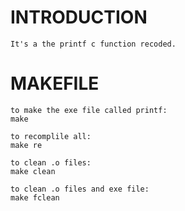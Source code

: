 # INTRODUCTION
```
It's a the printf c function recoded.
```

# MAKEFILE
```
to make the exe file called printf:
make

to recomplile all:
make re

to clean .o files:
make clean

to clean .o files and exe file:
make fclean
```
